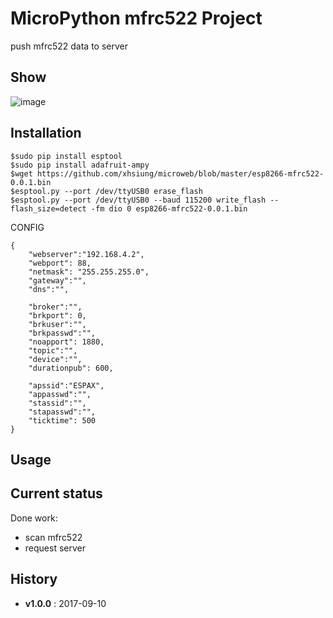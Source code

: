 # MicroPython mfrc522 Project

push mfrc522 data to server

## Show
![image](https://)

## Installation
```install
$sudo pip install esptool
$sudo pip install adafruit-ampy
$wget https://github.com/xhsiung/microweb/blob/master/esp8266-mfrc522-0.0.1.bin
$esptool.py --port /dev/ttyUSB0 erase_flash
$esptool.py --port /dev/ttyUSB0 --baud 115200 write_flash --flash_size=detect -fm dio 0 esp8266-mfrc522-0.0.1.bin

```

CONFIG
```config
{
    "webserver":"192.168.4.2",
    "webport": 88,
    "netmask": "255.255.255.0",
    "gateway":"",
    "dns":"",

    "broker":"",
    "brkport": 0,
    "brkuser":"",
    "brkpasswd":"",
    "noapport": 1880,
    "topic":"",
    "device":"",
    "durationpub": 600,

    "apssid":"ESPAX",
    "appasswd":"",
    "stassid":"",
    "stapasswd":"",
    "ticktime": 500
}
```

## Usage

## Current status

Done  work:
* scan mfrc522
* request server

## History

* **v1.0.0** : 2017-09-10
